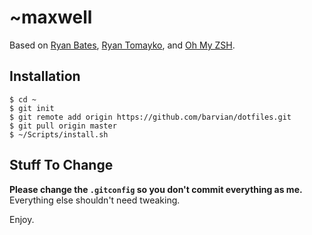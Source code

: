 # ~maxwell

Based on [Ryan Bates](http://github.com/ryanb/dotfiles), [Ryan Tomayko](http://github.com/rtomayko/dotfiles), and [Oh My ZSH](https://github.com/robbyrussell/oh-my-zsh).

## Installation

    $ cd ~
    $ git init
    $ git remote add origin https://github.com/barvian/dotfiles.git
    $ git pull origin master
    $ ~/Scripts/install.sh

## Stuff To Change

**Please change the `.gitconfig` so you don't commit everything as me.** Everything else shouldn't need tweaking.

Enjoy.
